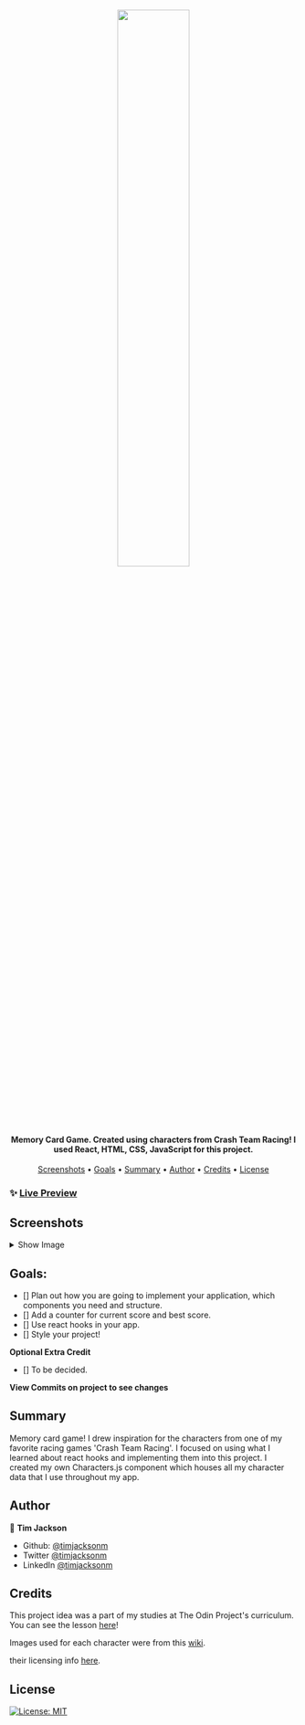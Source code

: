 <h1 align="center">
  <image src="#" width="50%"> 
</h1>

<h4 align="center">Memory Card Game. Created using characters from Crash Team Racing! I used React, HTML, CSS, JavaScript for this project.</h4>

<p align="center">
  <a href="#screenshots">Screenshots</a> •
  <a href="#goals">Goals</a> •
  <a href="#summary">Summary</a> •
  <a href="#author">Author</a> •
    <a href="#credits">Credits</a> •
  <a href="#license">License</a>
</p>

### ✨ [Live Preview](#)

## Screenshots

<details>
  <summary>Show Image</summary>

<image src="#">

The next couple images show responsive web design for multiple devices.

<image src="#">
<image src="#">
<image src="#">
</details>

## Goals:

- [] Plan out how you are going to implement your application, which components you need and structure.
- [] Add a counter for current score and best score.
- [] Use react hooks in your app.
- [] Style your project!

**Optional Extra Credit**

- [] To be decided.

**View Commits on project to see changes**

## Summary

Memory card game! I drew inspiration for the characters from one of my favorite racing games 'Crash Team Racing'. I focused on using what I learned about react hooks and implementing them into this project. I created my own Characters.js component which houses all my character data that I use throughout my app.

## Author

👤 **Tim Jackson**

- Github: [@timjacksonm](https://github.com/timjacksonm)
- Twitter [@timjacksonm](https://twitter.com/timjacksonm)
- LinkedIn [@timjacksonm](https://linkedin.com/in/timjacksonm)

## Credits

This project idea was a part of my studies at The Odin Project's curriculum. You can see the lesson <a href="https://www.theodinproject.com/paths/full-stack-javascript/courses/javascript/lessons/memory-card" target="_blank">here</a>!

Images used for each character were from this <a href="https://crashbandicoot.fandom.com/wiki/Crash_Team_Racing_Nitro-Fueled#Characters" target="_blank">wiki</a>.

their licensing info <a href="https://www.fandom.com/licensing" target="_blank">here</a>.

## License

<p>
  <a href="https://choosealicense.com/licenses/mit/">
    <img alt="License: MIT" src="https://img.shields.io/badge/License-MIT-yellow.svg">
</p>
